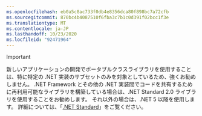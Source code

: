 ```yaml
---
ms.openlocfilehash: eb0a5c8ac733f0db4e8356dca80f898bc7a72cfb
ms.sourcegitcommit: 870bc4b4087510f6fba3c7b1c0d391f02bcc1f3e
ms.translationtype: MT
ms.contentlocale: ja-JP
ms.lasthandoff: 10/23/2020
ms.locfileid: "92471964"
---
```

> [!IMPORTANT]
> 新しいアプリケーションの開発でポータブルクラスライブラリを使用することは、特に特定の .NET 実装のサブセットのみを対象としているため、強くお勧めしません。 .NET Framework とその他の .NET 実装間でコードを共有するために再利用可能なライブラリを構築している場合は、.NET Standard 2.0 ライブラリを使用することをお勧めします。 それ以外の場合は、.NET 5 以降を使用します。 詳細については、「[.NET Standard](~/docs/standard/net-standard.md)」をご覧ください。
